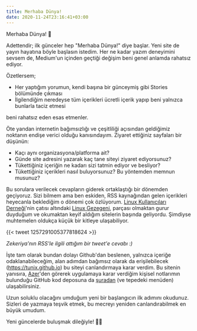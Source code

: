 ```yaml
---
title: Merhaba Dünya!
date: 2020-11-24T23:16:41+03:00
---
```


Merhaba Dünya! 🙂

Adettendir; ilk günceler hep "Merhaba Dünya!" diye başlar. Yeni site de yayın hayatına böyle başlasın istedim. Her ne kadar yazım deneyimini sevsem de, Medium'un içinden geçtiği değişim beni genel anlamda rahatsız ediyor.

Özetlersem;

* Her yaptığım yorumun, kendi başına bir günceymiş gibi Stories bölümünde çıkması
* İlgilendiğim neredeyse tüm içerikleri ücretli içerik yapıp beni yalnızca bunlarla taciz etmesi

beni rahatsız eden esas etmenler.

Öte yandan internetin bağımsızlığı ve çeşitliliği açısından geldiğimiz noktanın endişe verici olduğu kanısındayım. Ziyaret ettiğiniz sayfaları bir düşünün:

* Kaçı aynı organizasyona/platforma ait?
* Günde site adresini yazarak kaç tane siteyi ziyaret ediyorsunuz?
* Tükettiğiniz içeriğin ne kadarı sizi tatmin ediyor ve besliyor?
* Tükettiğiniz içerikleri nasıl buluyorsunuz? Bu yöntemden memnun musunuz?

Bu sorulara verilecek cevapların giderek ortaklaştığı bir dönemden geçiyoruz. Sizi bilmem ama ben eskiden, RSS kaynağından gelen içerikleri heyecanla beklediğim o dönemi çok özlüyorum. [Linux Kullanıcıları Derneği](https://www.lkd.org.tr/)'nin çatısı altındaki [Linux Gezegeni](https://gezegen.linux.org.tr/), parçası olmaktan gurur duyduğum ve okumaktan keyif aldığım sitelerin başında geliyordu. Şimdiyse muhtemelen oldukça küçük bir kitleye ulaşabiliyor.

{{< tweet 1257291005377818624 >}}

_Zekeriya'nın RSS'le ilgili attığım bir tweet'e cevabı :)_

İşte tam olarak bundan dolayı Github'dan beslenen, yalnızca içeriğe odaklanabileceğim, alan adımdan bağımsız olarak da erişilebilecek (https://tunix.github.io) bu siteyi canlandırmaya karar verdim. Bu sitenin yanısıra, [Azer](https://github.com/azer/notebook/)'den görerek uygulamaya karar verdiğim kişisel notlarımın bulunduğu GitHub kod deposuna da [şuradan](https://github.com/tunix/notebook) (ve tepedeki menüden) ulaşabilirsiniz.

Uzun soluklu olacağını umduğum yeni bir başlangıcın ilk adımını okudunuz. Sizleri de yazmaya teşvik etmek, bu mecreyı yeniden canlandırabilmek en büyük umudum.

Yeni güncelerde buluşmak dileğiyle! 🤙🏻
